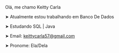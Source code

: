 Olá, me chamo Keitty Carla 

➤ Atualmente estou trabalhando em Banco De Dados 

➤ Estudando SQL | Java 

➤ Email: keittycarla57@gmail.com

➤ Pronome: Ela/Dela

